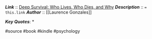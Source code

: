 ***Link***      :: [Deep Survival: Who Lives, Who Dies, and Why](https://www.amazon.com/gp/product/B06VVMN5J2/)
***Description***      :: `= this.link`
***Author*** :: [[Laurence Gonzales]]

***Key Quotes***:
* 

#source #book #kindle #psychology